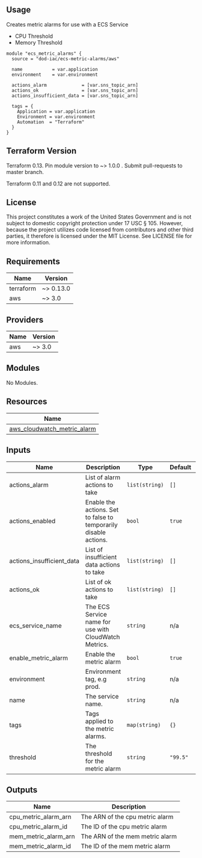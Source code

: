 <!-- BEGINNING OF PRE-COMMIT-TERRAFORM DOCS HOOK -->
## Usage

Creates metric alarms for use with a ECS Service

* CPU Threshold
* Memory Threshold

```hcl
module "ecs_metric_alarms" {
  source = "dod-iac/ecs-metric-alarms/aws"

  name           = var.application
  environment    = var.environment

  actions_alarm             = [var.sns_topic_arn]
  actions_ok                = [var.sns_topic_arn]
  actions_insufficient_data = [var.sns_topic_arn]

  tags = {
    Application = var.application
    Environment = var.environment
    Automation  = "Terraform"
  }
}
```

## Terraform Version

Terraform 0.13. Pin module version to ~> 1.0.0 . Submit pull-requests to master branch.

Terraform 0.11 and 0.12 are not supported.

## License

This project constitutes a work of the United States Government and is not subject to domestic copyright protection under 17 USC § 105.  However, because the project utilizes code licensed from contributors and other third parties, it therefore is licensed under the MIT License.  See LICENSE file for more information.

## Requirements

| Name | Version |
|------|---------|
| terraform | ~> 0.13.0 |
| aws | ~> 3.0 |

## Providers

| Name | Version |
|------|---------|
| aws | ~> 3.0 |

## Modules

No Modules.

## Resources

| Name |
|------|
| [aws_cloudwatch_metric_alarm](https://registry.terraform.io/providers/hashicorp/aws/latest/docs/resources/cloudwatch_metric_alarm) |

## Inputs

| Name | Description | Type | Default | Required |
|------|-------------|------|---------|:--------:|
| actions\_alarm | List of alarm actions to take | `list(string)` | `[]` | no |
| actions\_enabled | Enable the actions. Set to false to temporarily disable actions. | `bool` | `true` | no |
| actions\_insufficient\_data | List of insufficient data actions to take | `list(string)` | `[]` | no |
| actions\_ok | List of ok actions to take | `list(string)` | `[]` | no |
| ecs\_service\_name | The ECS Service name for use with CloudWatch Metrics. | `string` | n/a | yes |
| enable\_metric\_alarm | Enable the metric alarm | `bool` | `true` | no |
| environment | Environment tag, e.g prod. | `string` | n/a | yes |
| name | The service name. | `string` | n/a | yes |
| tags | Tags applied to the metric alarms. | `map(string)` | `{}` | no |
| threshold | The threshold for the metric alarm | `string` | `"99.5"` | no |

## Outputs

| Name | Description |
|------|-------------|
| cpu\_metric\_alarm\_arn | The ARN of the cpu metric alarm |
| cpu\_metric\_alarm\_id | The ID of the cpu metric alarm |
| mem\_metric\_alarm\_arn | The ARN of the mem metric alarm |
| mem\_metric\_alarm\_id | The ID of the mem metric alarm |
<!-- END OF PRE-COMMIT-TERRAFORM DOCS HOOK -->
